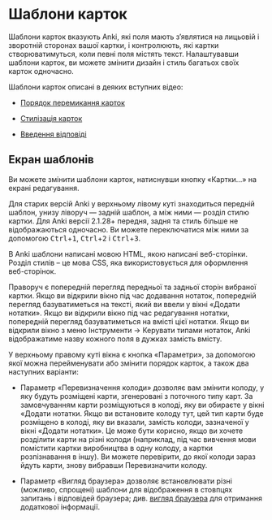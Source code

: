 # Шаблони карток

Шаблони карток вказують Anki, які поля мають з’являтися на лицьовій і зворотній сторонах вашої картки,
і контролюють, які картки створюватимуться, коли певні поля містять текст. Налаштувавши шаблони карток,
ви можете змінити дизайн і стиль багатьох своїх карток одночасно.

Шаблони карток описані в деяких вступних відео:

- [Порядок перемикання карток](http://www.youtube.com/watch?v=DnbKwHEQ1mA&yt:cc=on)

- [Стилізація карток](http://www.youtube.com/watch?v=F1j1Zx0mXME&yt:cc=on)

- [Введення відповіді](http://www.youtube.com/watch?v=5tYObQ3ocrw&yt:cc=on)

## Екран шаблонів

Ви можете змінити шаблони карток, натиснувши кнопку «Картки...»
на екрані редагування.

Для старих версій Anki у верхньому лівому куті знаходиться передній шаблон, унизу ліворуч — задній шаблон,
а між ними — розділ стилю картки. Для Anki версії 2.1.28+ передня, задня та стиль більше не відображаються
одночасно. Ви можете переключатися між ними за допомогою <kbd>Ctrl</kbd>+<kbd>1</kbd>, <kbd>Ctrl</kbd>+<kbd>2</kbd>
і <kbd>Ctrl</kbd >+<kbd>3</kbd>.

В Anki шаблони написані мовою HTML, якою написані веб-сторінки. Розділ стилів – це мова CSS,
яка використовується для оформлення веб-сторінок.

Праворуч є попередній перегляд передньої та задньої сторін вибраної картки. Якщо ви відкрили вікно
під час додавання нотаток, попередній перегляд базуватиметься на тексті, який ви ввели у вікні «Додати нотатки».
Якщо ви відкрили вікно під час редагування нотатки, попередній перегляд базуватиметься на вмісті цієї нотатки.
Якщо ви відкрили вікно з меню Інструменти → Керувати типами нотаток, Anki відображатиме назву кожного поля в
дужках замість вмісту.

У верхньому правому куті вікна є кнопка «Параметри», за допомогою якої можна перейменувати або змінити порядок
карток, а також два наступних варіанти:

- Параметр «Перевизначення колоди» дозволяє вам змінити колоду, у яку будуть розміщені карти, згенеровані з поточного
типу карт. За замовчуванням карти розміщуються в колоді, яку ви обираєте у вікні «Додати нотатки. Якщо ви встановите
колоду тут, цей тип карти буде розміщено в колоді, яку ви вказали, замість колоди, зазначеної у вікні «Додати нотатки».
Це може бути корисно, якщо ви хочете розділити карти на різні колоди (наприклад, під час вивчення мови помістити картки
виробництва в одну колоду, а картки розпізнавання в іншу). Ви можете перевірити, до якої колоди зараз йдуть карти, знову
вибравши Перевизначити колоду.

- Параметр «Вигляд браузера» дозволяє встановлювати різні (можливо, спрощені) шаблони для відображення в стовпцях
запитань і відповідей браузера; див. [вигляд браузера](styling.md#зовнішній-вигляд-браузера) для отримання додаткової інформації.
